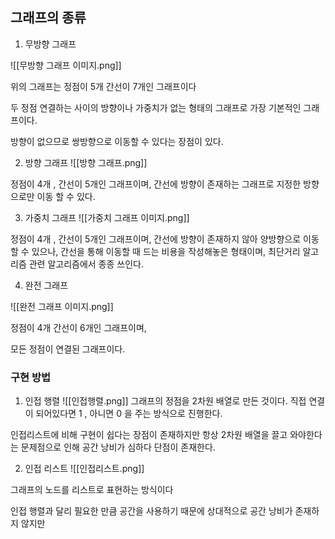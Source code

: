 ## 그래프의 종류
1. 무방향 그래프

![[무방향 그래프 이미지.png]]

위의 그래프는 정점이 5개 간선이 7개인 그래프이다 

두 정점 연결하는 사이의 방향이나 가중치가 없는 형태의 그래프로 가장 기본적인 그래프이다.  

방향이 없으므로 쌍방향으로 이동할 수 있다는 장점이 있다.  



2. 방향 그래프 
![[방향 그래프.png]]

정점이 4개 , 간선이 5개인 그래프이며, 
간선에 방향이 존재하는 그래프로 지정한 방향으로만 이동 할 수 있다.  

3. 가중치 그래프 
![[가중치 그래프 이미지.png]]

정점이 4개 , 간선이 5개인 그래프이며,
간선에 방향이 존재하지 않아 양방향으로 이동 할 수 있으나,  간선을 통해 이동할 때 드는 비용을 작성해놓은 형태이며, 최단거리 알고리즘 관련 알고리즘에서 종종 쓰인다.  

4. 완전 그래프

![[완전 그래프 이미지.png]]

정점이 4개 간선이 6개인 그래프이며, 

모든 정점이 연결된 그래프이다.


### 구현 방법

1. 인접 행렬
![[인접행렬.png]]
그래프의 정점을 2차원 배열로 만든 것이다. 
직접 연결이 되어있다면 1 , 아니면 0 을 주는 방식으로 진행한다. 

인접리스트에 비해 구현이 쉽다는 장점이 존재하지만 항상 2차원 배열을 끌고 와야한다는 문제점으로 인해 공간 낭비가 심하다 단점이 존재한다.

2. 인접 리스트
![[인접리스트.png]]

그래프의 노드를 리스트로 표현하는 방식이다

인접 행렬과 달리 필요한 만큼 공간을 사용하기 때문에 상대적으로 공간 낭비가 존재하지 않지만 